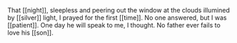 That [[night]], sleepless and peering out the window at the clouds illumined by [[silver]] light, I prayed for the first [[time]]. No one answered, but I was [[patient]]. One day he will speak to me, I thought. No father ever fails to love his [[son]]. 
